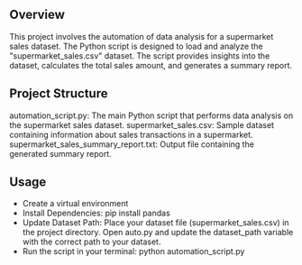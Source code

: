 ## Overview
This project involves the automation of data analysis for a supermarket sales dataset. The Python script is designed to load and analyze the "supermarket_sales.csv" dataset. The script provides insights into the dataset, calculates the total sales amount, and generates a summary report.

## Project Structure
automation_script.py: The main Python script that performs data analysis on the supermarket sales dataset.
supermarket_sales.csv: Sample dataset containing information about sales transactions in a supermarket.
supermarket_sales_summary_report.txt: Output file containing the generated summary report.

## Usage
- Create a virtual environment
- Install Dependencies: pip install pandas
- Update Dataset Path: Place your dataset file (supermarket_sales.csv) in the project directory.
Open auto.py and update the dataset_path variable with the correct path to your dataset.
- Run the script in your terminal: python automation_script.py
